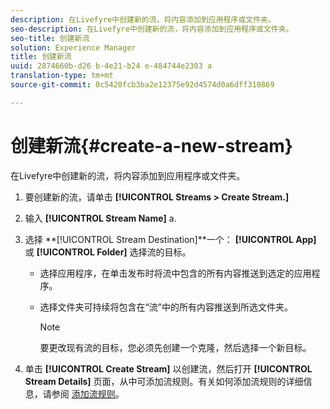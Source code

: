 ```yaml
---
description: 在Livefyre中创建新的流，将内容添加到应用程序或文件夹。
seo-description: 在Livefyre中创建新的流，将内容添加到应用程序或文件夹。
seo-title: 创建新流
solution: Experience Manager
title: 创建新流
uuid: 2874660b-d26 b-4e21-b24 e-484744e2303 a
translation-type: tm+mt
source-git-commit: 0c5420fcb3ba2e12375e92d4574d0a6dff310869

---
```



# 创建新流{#create-a-new-stream}

在Livefyre中创建新的流，将内容添加到应用程序或文件夹。

1. 要创建新的流，请单击 **[!UICONTROL Streams > Create Stream.]**
1. 输入 **[!UICONTROL Stream Name]** a.
1. 选择 **[!UICONTROL Stream Destination]**一个： **[!UICONTROL App]** 或 **[!UICONTROL Folder]** 选择流的目标。

   * 选择应用程序，在单击发布时将流中包含的所有内容推送到选定的应用程序。
   * 选择文件夹可持续将包含在“流”中的所有内容推送到所选文件夹。

      >[!NOTE]
      >
      >要更改现有流的目标，您必须先创建一个克隆，然后选择一个新目标。

1. 单击 **[!UICONTROL Create Stream]** 以创建流，然后打开 **[!UICONTROL Stream Details]** 页面，从中可添加流规则。有关如何添加流规则的详细信息，请参阅 [添加流规则](../c-streams/t-add-rules-for-your-stream.md#t_add_rules_for_your_stream)。
